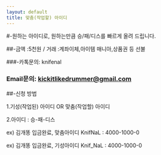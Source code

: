 ```yaml
---
layout: default
title: 맞춤(작업할) 아이디
---
```


#-원하는 아이디로, 원하는만큼 승/패/디스를 빠르게 올려 드립니다. 
 
  
  

##-금액 :5천원 / 거래 :계좌이체,아이템 매니아,상품권 등 선불 

###-카톡문의: knifenal

### Email문의: [kickitlikedrummer@gmail.com](mailto:kickitlikedrummer@gmail.com)

##-신청 방법 

1.기성(작업된) 아이디 OR 맞춤(작업할) 아이디

2.아이디 : 승-패-디스

ex) 김개똥 입금완료, 맞춤아이디 KnifNaL : 4000-1000-0 

ex) 김개똥 입금완료, 기성아이디 Knif_NaL : 4000-1000-0 
